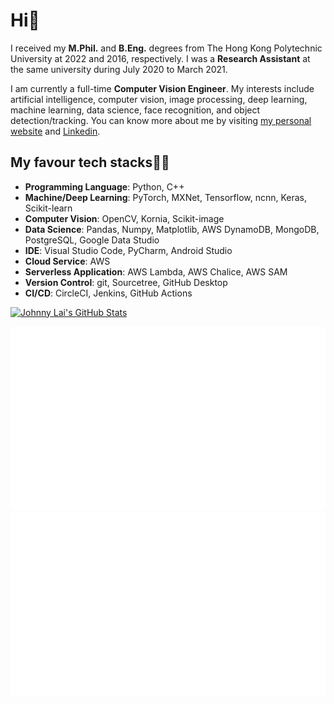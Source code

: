 # Hi👋

I received my **M.Phil.** and **B.Eng.** degrees from The Hong Kong Polytechnic University at 2022 and 2016, respectively. I was a **Research Assistant** at the same university during July 2020 to March 2021. 

I am currently a full-time **Computer Vision Engineer**. My interests include artificial intelligence, computer vision, image processing, deep learning, machine learning, data science, face recognition, and object detection/tracking. You can know more about me by visiting [my personal website](https://johnnysclai.com/) and [Linkedin](https://www.linkedin.com/in/johnnysclai/).

## My favour tech stacks🧑‍💻
- **Programming Language**: Python, C++
- **Machine/Deep Learning**: PyTorch, MXNet, Tensorflow, ncnn, Keras, Scikit-learn
- **Computer Vision**: OpenCV, Kornia, Scikit-image
- **Data Science**: Pandas, Numpy, Matplotlib, AWS DynamoDB, MongoDB, PostgreSQL, Google Data Studio
- **IDE**: Visual Studio Code, PyCharm, Android Studio
- **Cloud Service**: AWS
- **Serverless Application**: AWS Lambda, AWS Chalice, AWS SAM
- **Version Control**: git, Sourcetree, GitHub Desktop
- **CI/CD**: CircleCI, Jenkins, GitHub Actions

[![Johnny Lai's GitHub Stats](https://github-readme-stats.vercel.app/api/?username=johnnysclai&count_private=true&theme=default&showicons=true)](https://github.com/johnnysclai)

[![](https://github.com/johnnysclai/github-stats/blob/master/generated/overview.svg)](https://github.com/johnnysclai)
[![](https://github.com/johnnysclai/github-stats/blob/master/generated/languages.svg)](https://github.com/johnnysclai)
